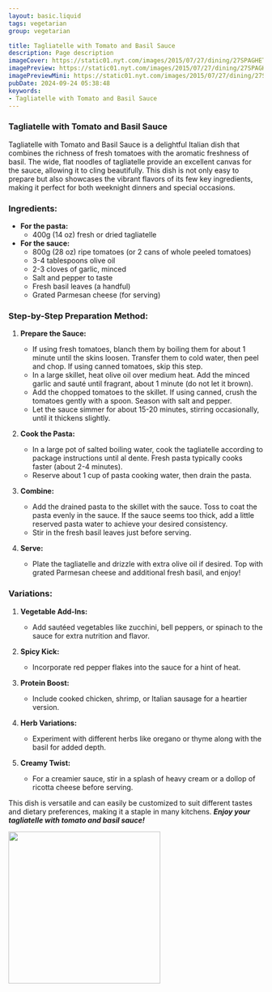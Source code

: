 ```yaml
---
layout: basic.liquid
tags: vegetarian
group: vegetarian

title: Tagliatelle with Tomato and Basil Sauce
description: Page description
imageCover: https://static01.nyt.com/images/2015/07/27/dining/27SPAGHETTI/27SPAGHETTI-superJumbo.jpg
imagePreview: https://static01.nyt.com/images/2015/07/27/dining/27SPAGHETTI/27SPAGHETTI-superJumbo.jpg
imagePreviewMini: https://static01.nyt.com/images/2015/07/27/dining/27SPAGHETTI/27SPAGHETTI-superJumbo.jpg
pubDate: 2024-09-24 05:38:48
keywords:
- Tagliatelle with Tomato and Basil Sauce
---
```



### Tagliatelle with Tomato and Basil Sauce


Tagliatelle with Tomato and Basil Sauce is a delightful Italian dish that combines the richness of fresh tomatoes with the aromatic freshness of basil. The wide, flat noodles of tagliatelle provide an excellent canvas for the sauce, allowing it to cling beautifully. This dish is not only easy to prepare but also showcases the vibrant flavors of its few key ingredients, making it perfect for both weeknight dinners and special occasions. 

### Ingredients:

- **For the pasta:**
  - 400g (14 oz) fresh or dried tagliatelle
- **For the sauce:**
  - 800g (28 oz) ripe tomatoes (or 2 cans of whole peeled tomatoes)
  - 3-4 tablespoons olive oil
  - 2-3 cloves of garlic, minced
  - Salt and pepper to taste
  - Fresh basil leaves (a handful)
  - Grated Parmesan cheese (for serving)

### Step-by-Step Preparation Method:

1. **Prepare the Sauce:**
   - If using fresh tomatoes, blanch them by boiling them for about 1 minute until the skins loosen. Transfer them to cold water, then peel and chop. If using canned tomatoes, skip this step.
   - In a large skillet, heat olive oil over medium heat. Add the minced garlic and sauté until fragrant, about 1 minute (do not let it brown).
   - Add the chopped tomatoes to the skillet. If using canned, crush the tomatoes gently with a spoon. Season with salt and pepper.
   - Let the sauce simmer for about 15-20 minutes, stirring occasionally, until it thickens slightly.

2. **Cook the Pasta:**
   - In a large pot of salted boiling water, cook the tagliatelle according to package instructions until al dente. Fresh pasta typically cooks faster (about 2-4 minutes).
   - Reserve about 1 cup of pasta cooking water, then drain the pasta.

3. **Combine:**
   - Add the drained pasta to the skillet with the sauce. Toss to coat the pasta evenly in the sauce. If the sauce seems too thick, add a little reserved pasta water to achieve your desired consistency.
   - Stir in the fresh basil leaves just before serving.

4. **Serve:**
   - Plate the tagliatelle and drizzle with extra olive oil if desired. Top with grated Parmesan cheese and additional fresh basil, and enjoy!

### Variations:
1. **Vegetable Add-Ins:**
   - Add sautéed vegetables like zucchini, bell peppers, or spinach to the sauce for extra nutrition and flavor.

2. **Spicy Kick:**
   - Incorporate red pepper flakes into the sauce for a hint of heat.

3. **Protein Boost:**
   - Include cooked chicken, shrimp, or Italian sausage for a heartier version.

4. **Herb Variations:**
   - Experiment with different herbs like oregano or thyme along with the basil for added depth.

5. **Creamy Twist:**
   - For a creamier sauce, stir in a splash of heavy cream or a dollop of ricotta cheese before serving.

This dish is versatile and can easily be customized to suit different tastes and dietary preferences, making it a staple in many kitchens. <b><i>Enjoy your tagliatelle with tomato and basil sauce!</i></b>


<img src="https://theclevermeal.com/wp-content/uploads/2022/05/tomato-basil-pasta_1-1-scaled.jpg" width="300" height="300">

